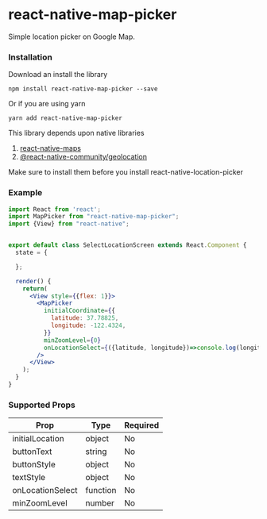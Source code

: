 # react-native-map-picker

Simple location picker on Google Map.

### Installation

Download an install the library

```npm install react-native-map-picker --save```

Or if you are using yarn

```yarn add react-native-map-picker```

This library depends upon native libraries

1. [react-native-maps](https://github.com/react-community/react-native-maps)
2. [@react-native-community/geolocation](https://github.com/react-native-community/react-native-geolocation)

Make sure to install them before you install react-native-location-picker

### Example

```jsx
import React from 'react';
import MapPicker from "react-native-map-picker";
import {View} from "react-native";


export default class SelectLocationScreen extends React.Component {
  state = {

  };

  render() {
    return(
      <View style={{flex: 1}}>
        <MapPicker
          initialCoordinate={{
            latitude: 37.78825,
            longitude: -122.4324,
          }}
          minZoomLevel={0}
          onLocationSelect={({latitude, longitude})=>console.log(longitude)}
        />
      </View>
    );
  }
}
```

### Supported Props

| Prop | Type | Required | 
| ---- | ---- | -------- |
| initialLocation | object | No |
| buttonText | string | No |
| buttonStyle | object | No |
| textStyle | object | No |
| onLocationSelect | function | No |
| minZoomLevel | number | No |
